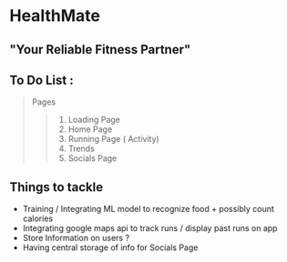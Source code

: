 # HealthMate 
## "Your Reliable Fitness Partner"

## To Do List :

> Pages 
>> 1. Loading Page 
>> 2. Home Page 
>> 3. Running Page ( Activity)
>>4. Trends 
>>5. Socials Page 

## Things to tackle 

- Training / Integrating ML model to recognize food + possibly count calories 
- Integrating google maps api to track runs / display past runs on app 
- Store Information on users ?
- Having central storage of info for Socials Page 



